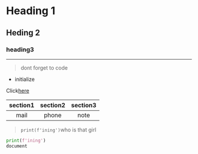 # Heading 1

## Heding 2

### heading3

---

> dont forget to code

-   initialize

Click[here](http://)

| section1 | section2 | section3 |
| :------: | :------: | :------: |
|   mail   |  phone   |   note   |

> `print(f'ining')`who is that girl

```python
print(f'ining')
document
```
